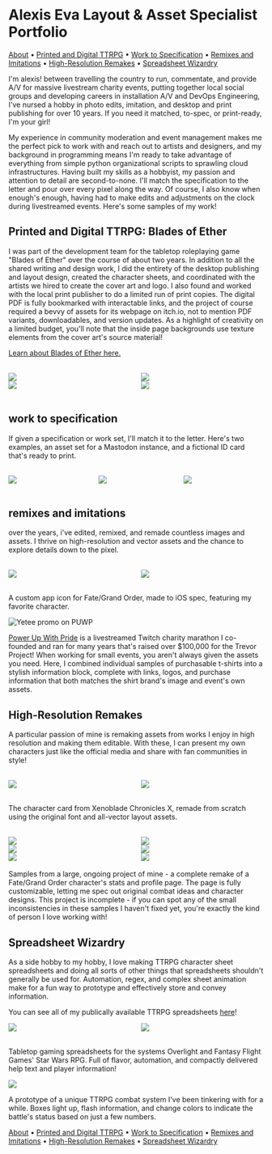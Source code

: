 # Alexis Eva Layout & Asset Specialist Portfolio

[About](#alexis-eva-layout--asset-apecialist-portfolio) • [Printed and Digital TTRPG](#printed-and-digital-ttrpg-blades-of-ether) • [Work to Specification](#work-to-specification) • [Remixes and Imitations](#remixes-and-imitations) • [High-Resolution Remakes](#high-resolution-remakes) • [Spreadsheet Wizardry](#spreadsheet-wizardry)

I'm alexis! between travelling the country to run, commentate, and provide A/V for massive livestream charity events, putting together local social groups and developing careers in installation A/V and DevOps Engineering, I've nursed a hobby in photo edits, imitation, and desktop and print publishing for over 10 years. If you need it matched, to-spec, or print-ready, I'm your girl!

My experience in community moderation and event management makes me the perfect pick to work with and reach out to artists and designers, and my background in programming means I'm ready to take advantage of everything from simple python organizational scripts to sprawling cloud infrastructures. Having built my skills as a hobbyist, my passion and attention to detail are second-to-none. I'll match the specification to the letter and pour over every pixel along the way. Of course, I also know when enough's enough, having had to make edits and adjustments on the clock during livestreamed events. Here's some samples of my work!

## Printed and Digital TTRPG: Blades of Ether

I was part of the development team for the tabletop roleplaying game "Blades of Ether" over the course of about two years. In addition to all the shared writing and design work, I did the entirety of the desktop publishing and layout design, created the character sheets, and coordinated with the artists we hired to create the cover art and logo. I also found and worked with the local print publisher to do a limited run of print copies. The digital PDF is fully bookmarked with interactable links, and the project of course required a bevvy of assets for its webpage on itch.io, not to mention PDF variants, downloadables, and version updates. As a highlight of creativity on a limited budget, you'll note that the inside page backgrounds use texture elements from the cover art's source material!

[Learn about Blades of Ether here.](https://witchs-hex.itch.io/blades-of-ether)

<br>
<div style="display:flex">
    <div style="flex:1;padding-right:10px;">
        <img src="images/bladesofether/chapter%20sample.jpg"/>
    </div>
    <div style="flex:1;padding-left:10px;">
        <img src="images/bladesofether/printbooks.jpg"/>
    </div>
</div>

<div style="display:flex">
    <div style="flex:1;padding-right:10px;">
        <img src="images/bladesofether/character%20sheet.jpg" loading="lazy"/>
    </div>
    <div style="flex:1;padding-left:10px;">
        <img src="images/bladesofether/printbooks_inside.jpg" loading="lazy"/>
    </div>
</div>
<br>

## work to specification

If given a specification or work set, I'll match it to the letter. Here's two examples, an asset set for a Mastodon instance, and a fictional ID card that's ready to print.

<br>
<div style="display:flex">
    <div style="flex:1;padding-right:10px;">
        <img src="images/spec/pukmastodon.png" loading="lazy"/>
    </div>
    <div style="flex:1;padding-left:10px;">
        <img src="images/spec/volumniaid.png" loading="lazy"/>
    </div>
    <div style="flex:1;padding-left:10px;">
        <img src="images/spec/volumniaid_back.png" loading="lazy"/>
    </div>
</div>
<br>

## remixes and imitations

over the years, i've edited, remixed, and remade countless images and assets. I thrive on high-resolution and vector assets and the chance to explore details down to the pixel.

<br>
<div style="display:flex">
    <div style="flex:1;padding-right:10px;">
        <img src="images/remixes/reference_fgoapplogo.jpg" loading="lazy"/>
    </div>
    <div style="flex:1;padding-left:10px;">
        <img src="images/remixes/fgoicon.png" loading="lazy"/>
    </div>
</div>
<br>

A custom app icon for Fate/Grand Order, made to iOS spec, featuring my favorite character.

![](images/remixes/yeteepromopuwp.png "Yetee promo on PUWP")

[Power Up With Pride](https://powerupwithpride.org) is a livestreamed Twitch charity marathon I co-founded and ran for many years that's raised over $100,000 for the Trevor Project! When working for small events, you aren't always given the assets you need. Here, I combined individual samples of purchasable t-shirts into a stylish information block, complete with links, logos, and purchase information that both matches the shirt brand's image and event's own assets.

## High-Resolution Remakes

A particular passion of mine is remaking assets from works I enjoy in high resolution and making them editable. With these, I can present my own characters just like the official media and share with fan communities in style!

<br>
<div style="display:flex">
    <div style="flex:1;padding-right:10px;">
        <img src="images/remakes/reference_xcxcard.png" loading="lazy"/>
    </div>
    <div style="flex:1;padding-left:10px;">
        <img src="images/remakes/xcxcard.png" loading="lazy"/>
    </div>
</div>
<br>

The character card from Xenoblade Chronicles X, remade from scratch using the original font and all-vector layout assets.

<br>
<div style="display:flex">
    <div style="flex:1;padding-right:10px;">
        <img src="images/remakes/reference_skills.png" loading="lazy"/>
    </div>
    <div style="flex:1;padding-left:10px;">
        <img src="images/remakes/skills.png" loading="lazy"/>
    </div>
</div>

<div style="display:flex">
    <div style="flex:1;padding-right:10px;">
        <img src="images/remakes/reference_commandcards.png" loading="lazy"/>
    </div>
    <div style="flex:1;padding-left:10px;">
        <img src="images/remakes/commandcards.png" loading="lazy"/>
    </div>
</div>

<div style="display:flex">
    <div style="flex:1;padding-right:10px;">
        <img src="images/remakes/reference_params.png" loading="lazy"/>
    </div>
    <div style="flex:1;padding-left:10px;">
        <img src="images/remakes/params.png" loading="lazy"/>
    </div>
</div>
<br>
Samples from a large, ongoing project of mine - a complete remake of a Fate/Grand Order character's stats and profile page. The page is fully customizable, letting me spec out original combat ideas and character designs. This project is incomplete - if you can spot any of the small inconsistencies in these samples I haven't fixed yet, you're exactly the kind of person I love working with!

## Spreadsheet Wizardry

As a side hobby to my hobby, I love making TTRPG character sheet spreadsheets and doing all sorts of other things that spreadsheets shouldn't generally be used for. Automation, regex, and complex sheet animation make for a fun way to prototype and effectively store and convey information.

You can see all of my publically available TTRPG spreadsheets [here](https://gears.link/ttrpg)!

<div style="display:flex">
    <div style="flex:1;padding-right:10px;">
        <img src="images/sheets/overlight.png" loading="lazy"/>
    </div>
    <div style="flex:1;padding-left:10px;">
        <img src="images/sheets/ffgsw.png" loading="lazy"/>
    </div>
</div>
<br>

Tabletop gaming spreadsheets for the systems Overlight and Fantasy Flight Games' Star Wars RPG. Full of flavor, automation, and compactly delivered help text and player information!

![](/images/sheets/tension.png)

A prototype of a unique TTRPG combat system I've been tinkering with for a while. Boxes light up, flash information, and change colors to indicate the battle's status based on just a few numbers.

[About](#alexis-eva-layout--asset-apecialist-portfolio) • [Printed and Digital TTRPG](#printed-and-digital-ttrpg-blades-of-ether) • [Work to Specification](#work-to-specification) • [Remixes and Imitations](#remixes-and-imitations) • [High-Resolution Remakes](#high-resolution-remakes) • [Spreadsheet Wizardry](#spreadsheet-wizardry)